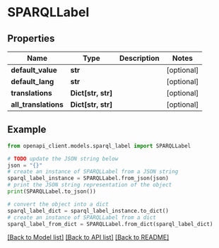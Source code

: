 # SPARQLLabel


## Properties

Name | Type | Description | Notes
------------ | ------------- | ------------- | -------------
**default_value** | **str** |  | [optional] 
**default_lang** | **str** |  | [optional] 
**translations** | **Dict[str, str]** |  | [optional] 
**all_translations** | **Dict[str, str]** |  | [optional] 

## Example

```python
from openapi_client.models.sparql_label import SPARQLLabel

# TODO update the JSON string below
json = "{}"
# create an instance of SPARQLLabel from a JSON string
sparql_label_instance = SPARQLLabel.from_json(json)
# print the JSON string representation of the object
print(SPARQLLabel.to_json())

# convert the object into a dict
sparql_label_dict = sparql_label_instance.to_dict()
# create an instance of SPARQLLabel from a dict
sparql_label_from_dict = SPARQLLabel.from_dict(sparql_label_dict)
```
[[Back to Model list]](../README.md#documentation-for-models) [[Back to API list]](../README.md#documentation-for-api-endpoints) [[Back to README]](../README.md)


